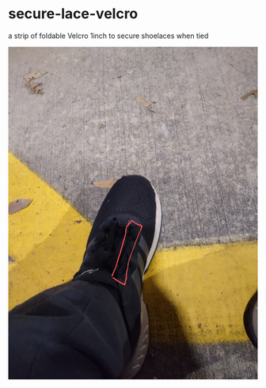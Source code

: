 # secure-lace-velcro
a strip of foldable Velcro 1inch to secure shoelaces when tied

![s1](https://raw.githubusercontent.com/c4pt000/secure-lace-velcro/main/IMG_20211216_180128372~2.jpg)
